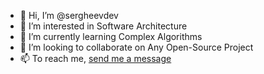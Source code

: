 - 👋 Hi, I’m @sergheevdev
- 👀 I’m interested in Software Architecture
- 🌱 I’m currently learning Complex Algorithms
- 💞️ I’m looking to collaborate on Any Open-Source Project
- 📫 To reach me, [send me a message](https://www.linkedin.com/in/serghei-sergheev-109ab2180/)

<!---
sergheevdev/sergheevdev is a ✨ special ✨ repository because its `README.md` (this file) appears on your GitHub profile.
You can click the Preview link to take a look at your changes.
--->
